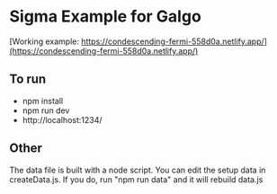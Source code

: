 # Sigma Example for Galgo

[Working example: https://condescending-fermi-558d0a.netlify.app/](https://condescending-fermi-558d0a.netlify.app/) 

## To run

* npm install
* npm run dev
* http://localhost:1234/

## Other

The data file is built with a node script. You can edit the setup data in createData.js. If you do, run "npm run data" and it will rebuild data.js
    